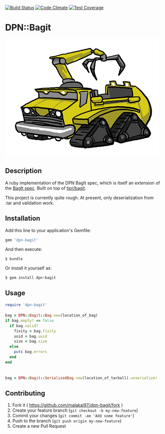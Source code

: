
[![Build Status](https://travis-ci.org/dpn-admin/dpn-bagit.svg?branch=master)](https://travis-ci.org/dpn-admin/dpn-bagit) [![Code Climate](https://codeclimate.com/github/dpn-admin/dpn-bagit/badges/gpa.svg)](https://codeclimate.com/github/dpn-admin/dpn-bagit) [![Test Coverage](https://codeclimate.com/github/dpn-admin/dpn-bagit/badges/coverage.svg)](https://codeclimate.com/github/dpn-admin/dpn-bagit/coverage)

# DPN::Bagit
![dpn_bagit](dpn_bagit_500.jpg)

## Description

A ruby implementation of the DPN BagIt spec, which is itself an extension of the
[BagIt spec](https://confluence.ucop.edu/display/Curation/BagIt).  Built on top of
[tipr/bagit](https://github.com/tipr/bagit).

This project is currently quite rough.  At present, only deserialization from .tar
and validation work.


## Installation

Add this line to your application's Gemfile:

```ruby
gem 'dpn-bagit'
```

And then execute:

    $ bundle

Or install it yourself as:

    $ gem install dpn-bagit

## Usage

```ruby
require 'dpn-bagit'

bag = DPN::Bagit::Bag.new(location_of_bag)
if bag.empty? == false
  if bag.valid?
    fixity = bag.fixity
    uuid = bag.uuid
    size = bag.size
  else
    puts bag.errors
  end
end


bag = DPN::Bagit::SerializedBag.new(location_of_tarball).unserialize!
```


## Contributing

1. Fork it ( https://github.com/malakai97/dpn-bagit/fork )
2. Create your feature branch (`git checkout -b my-new-feature`)
3. Commit your changes (`git commit -am 'Add some feature'`)
4. Push to the branch (`git push origin my-new-feature`)
5. Create a new Pull Request
